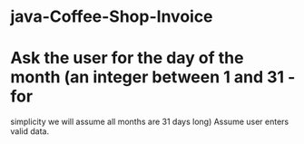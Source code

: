 # java-Coffee-Shop-Invoice
# Ask the user for the day of the month (an integer between 1 and 31 - for 
simplicity we will assume all months are 31 days long) Assume user enters 
valid data.

